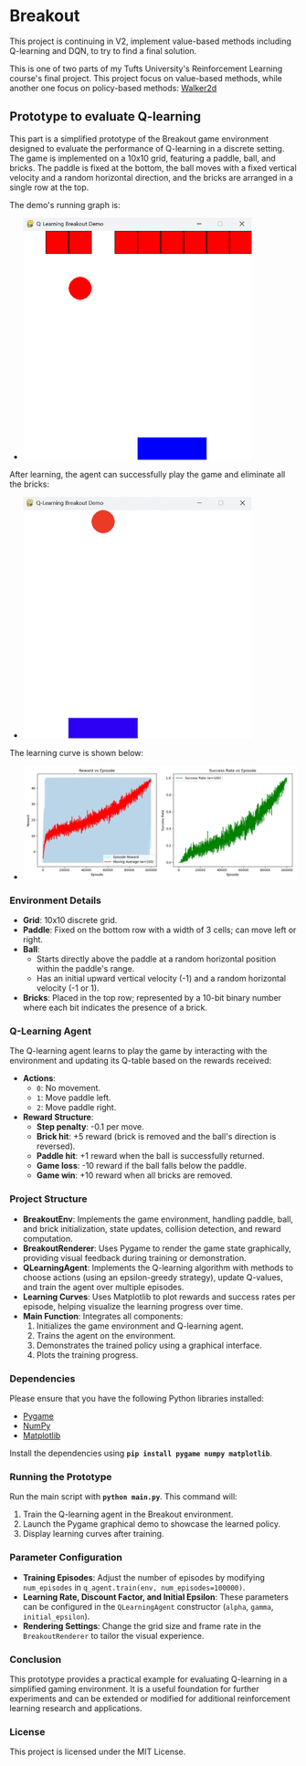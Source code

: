 # Breakout

This project is continuing in V2, implement value-based methods including Q-learning and DQN, to try to find a final solution. 

This is one of two parts of my Tufts University's Reinforcement Learning course's final project. This project focus on value-based methods, while another one focus on policy-based methods: [Walker2d](https://github.com/jeffliulab/walker2d)

## Prototype to evaluate Q-learning

This part is a simplified prototype of the Breakout game environment designed to evaluate the performance of Q-learning in a discrete setting. The game is implemented on a 10x10 grid, featuring a paddle, ball, and bricks. The paddle is fixed at the bottom, the ball moves with a fixed vertical velocity and a random horizontal direction, and the bricks are arranged in a single row at the top.

The demo's running graph is:
- <img src="docs/readme/simple_demo/simple_1.png" width="400" />

After learning, the agent can successfully play the game and eliminate all the bricks:
- <img src="docs/readme/simple_demo/simple_2.png" width="400" />

The learning curve is shown below:
- <img src="docs/readme/simple_demo/simple_3.png" width="800" />

### Environment Details
- **Grid**: 10x10 discrete grid.
- **Paddle**: Fixed on the bottom row with a width of 3 cells; can move left or right.
- **Ball**:
  - Starts directly above the paddle at a random horizontal position within the paddle's range.
  - Has an initial upward vertical velocity (-1) and a random horizontal velocity (-1 or 1).
- **Bricks**: Placed in the top row; represented by a 10-bit binary number where each bit indicates the presence of a brick.

### Q-Learning Agent
The Q-learning agent learns to play the game by interacting with the environment and updating its Q-table based on the rewards received:
- **Actions**:
  - `0`: No movement.
  - `1`: Move paddle left.
  - `2`: Move paddle right.
- **Reward Structure**:
  - **Step penalty**: -0.1 per move.
  - **Brick hit**: +5 reward (brick is removed and the ball's direction is reversed).
  - **Paddle hit**: +1 reward when the ball is successfully returned.
  - **Game loss**: -10 reward if the ball falls below the paddle.
  - **Game win**: +10 reward when all bricks are removed.

### Project Structure
- **BreakoutEnv**: Implements the game environment, handling paddle, ball, and brick initialization, state updates, collision detection, and reward computation.
- **BreakoutRenderer**: Uses Pygame to render the game state graphically, providing visual feedback during training or demonstration.
- **QLearningAgent**: Implements the Q-learning algorithm with methods to choose actions (using an epsilon-greedy strategy), update Q-values, and train the agent over multiple episodes.
- **Learning Curves**: Uses Matplotlib to plot rewards and success rates per episode, helping visualize the learning progress over time.
- **Main Function**: Integrates all components:
  1. Initializes the game environment and Q-learning agent.
  2. Trains the agent on the environment.
  3. Demonstrates the trained policy using a graphical interface.
  4. Plots the training progress.

### Dependencies
Please ensure that you have the following Python libraries installed:
- [Pygame](https://www.pygame.org/)
- [NumPy](https://numpy.org/)
- [Matplotlib](https://matplotlib.org/)

Install the dependencies using **`pip install pygame numpy matplotlib`**.

### Running the Prototype
Run the main script with **`python main.py`**. This command will:
1. Train the Q-learning agent in the Breakout environment.
2. Launch the Pygame graphical demo to showcase the learned policy.
3. Display learning curves after training.

### Parameter Configuration
- **Training Episodes**: Adjust the number of episodes by modifying `num_episodes` in `q_agent.train(env, num_episodes=100000)`.
- **Learning Rate, Discount Factor, and Initial Epsilon**: These parameters can be configured in the `QLearningAgent` constructor (`alpha`, `gamma`, `initial_epsilon`).
- **Rendering Settings**: Change the grid size and frame rate in the `BreakoutRenderer` to tailor the visual experience.

### Conclusion
This prototype provides a practical example for evaluating Q-learning in a simplified gaming environment. It is a useful foundation for further experiments and can be extended or modified for additional reinforcement learning research and applications.

### License
This project is licensed under the MIT License.
